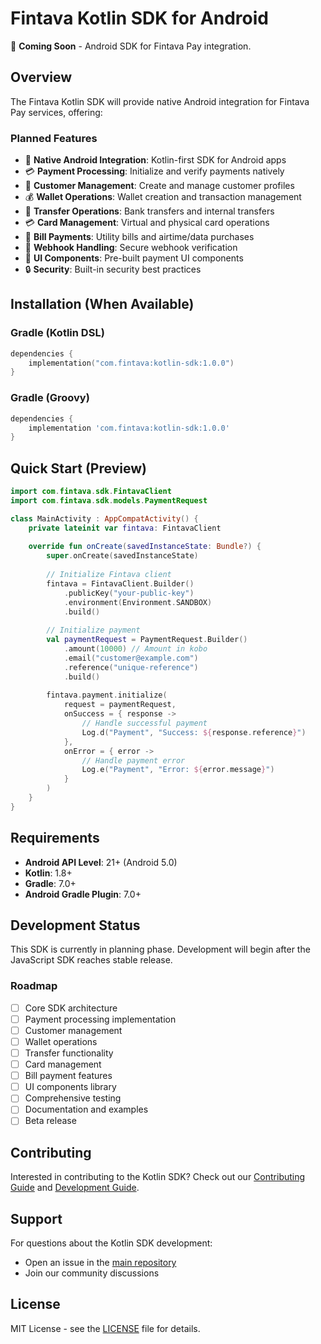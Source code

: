 # Fintava Kotlin SDK for Android

🚧 **Coming Soon** - Android SDK for Fintava Pay integration.

## Overview

The Fintava Kotlin SDK will provide native Android integration for Fintava Pay services, offering:

### Planned Features

- 📱 **Native Android Integration**: Kotlin-first SDK for Android apps
- 💳 **Payment Processing**: Initialize and verify payments natively
- 👤 **Customer Management**: Create and manage customer profiles
- 💰 **Wallet Operations**: Wallet creation and transaction management
- 🏦 **Transfer Operations**: Bank transfers and internal transfers
- 💳 **Card Management**: Virtual and physical card operations
- 📄 **Bill Payments**: Utility bills and airtime/data purchases
- 🔔 **Webhook Handling**: Secure webhook verification
- 🎨 **UI Components**: Pre-built payment UI components
- 🔒 **Security**: Built-in security best practices

## Installation (When Available)

### Gradle (Kotlin DSL)

```kotlin
dependencies {
    implementation("com.fintava:kotlin-sdk:1.0.0")
}
```

### Gradle (Groovy)

```groovy
dependencies {
    implementation 'com.fintava:kotlin-sdk:1.0.0'
}
```

## Quick Start (Preview)

```kotlin
import com.fintava.sdk.FintavaClient
import com.fintava.sdk.models.PaymentRequest

class MainActivity : AppCompatActivity() {
    private lateinit var fintava: FintavaClient
    
    override fun onCreate(savedInstanceState: Bundle?) {
        super.onCreate(savedInstanceState)
        
        // Initialize Fintava client
        fintava = FintavaClient.Builder()
            .publicKey("your-public-key")
            .environment(Environment.SANDBOX)
            .build()
        
        // Initialize payment
        val paymentRequest = PaymentRequest.Builder()
            .amount(10000) // Amount in kobo
            .email("customer@example.com")
            .reference("unique-reference")
            .build()
            
        fintava.payment.initialize(
            request = paymentRequest,
            onSuccess = { response ->
                // Handle successful payment
                Log.d("Payment", "Success: ${response.reference}")
            },
            onError = { error ->
                // Handle payment error
                Log.e("Payment", "Error: ${error.message}")
            }
        )
    }
}
```

## Requirements

- **Android API Level**: 21+ (Android 5.0)
- **Kotlin**: 1.8+
- **Gradle**: 7.0+
- **Android Gradle Plugin**: 7.0+

## Development Status

This SDK is currently in planning phase. Development will begin after the JavaScript SDK reaches stable release.

### Roadmap

- [ ] Core SDK architecture
- [ ] Payment processing implementation
- [ ] Customer management
- [ ] Wallet operations
- [ ] Transfer functionality
- [ ] Card management
- [ ] Bill payment features
- [ ] UI components library
- [ ] Comprehensive testing
- [ ] Documentation and examples
- [ ] Beta release

## Contributing

Interested in contributing to the Kotlin SDK? Check out our [Contributing Guide](../../CONTRIBUTING.md) and [Development Guide](../../DEVELOPMENT.md).

## Support

For questions about the Kotlin SDK development:
- Open an issue in the [main repository](https://github.com/a-short-dev/fintava/issues)
- Join our community discussions

## License

MIT License - see the [LICENSE](../../LICENSE) file for details.